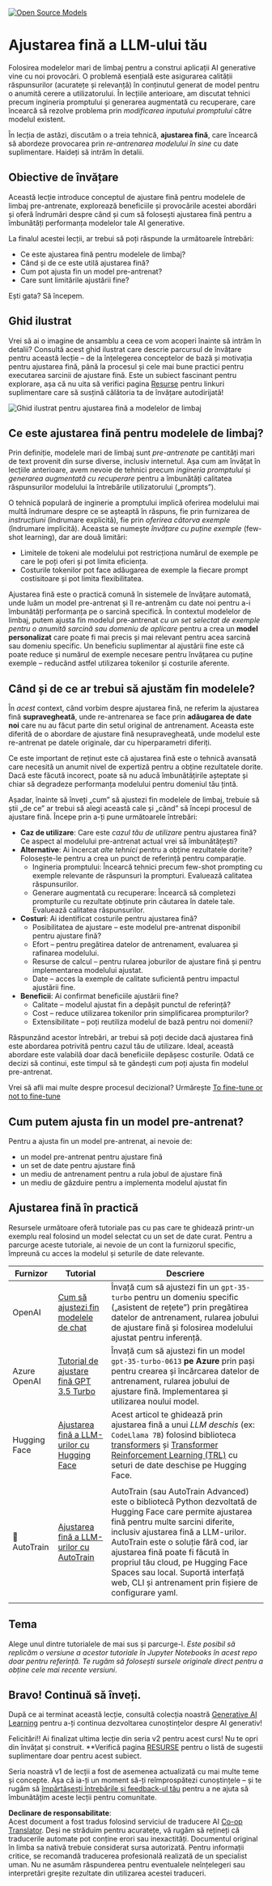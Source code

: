 <!--
CO_OP_TRANSLATOR_METADATA:
{
  "original_hash": "68664f7e754a892ae1d8d5e2b7bd2081",
  "translation_date": "2025-07-09T17:49:35+00:00",
  "source_file": "18-fine-tuning/README.md",
  "language_code": "ro"
}
-->
[![Open Source Models](../../../translated_images/18-lesson-banner.f30176815b1a5074fce9cceba317720586caa99e24001231a92fd04eeb54a121.ro.png)](https://aka.ms/gen-ai-lesson18-gh?WT.mc_id=academic-105485-koreyst)

# Ajustarea fină a LLM-ului tău

Folosirea modelelor mari de limbaj pentru a construi aplicații AI generative vine cu noi provocări. O problemă esențială este asigurarea calității răspunsurilor (acuratețe și relevanță) în conținutul generat de model pentru o anumită cerere a utilizatorului. În lecțiile anterioare, am discutat tehnici precum ingineria promptului și generarea augmentată cu recuperare, care încearcă să rezolve problema prin _modificarea inputului promptului_ către modelul existent.

În lecția de astăzi, discutăm o a treia tehnică, **ajustarea fină**, care încearcă să abordeze provocarea prin _re-antrenarea modelului în sine_ cu date suplimentare. Haideți să intrăm în detalii.

## Obiective de învățare

Această lecție introduce conceptul de ajustare fină pentru modelele de limbaj pre-antrenate, explorează beneficiile și provocările acestei abordări și oferă îndrumări despre când și cum să folosești ajustarea fină pentru a îmbunătăți performanța modelelor tale AI generative.

La finalul acestei lecții, ar trebui să poți răspunde la următoarele întrebări:

- Ce este ajustarea fină pentru modelele de limbaj?
- Când și de ce este utilă ajustarea fină?
- Cum pot ajusta fin un model pre-antrenat?
- Care sunt limitările ajustării fine?

Ești gata? Să începem.

## Ghid ilustrat

Vrei să ai o imagine de ansamblu a ceea ce vom acoperi înainte să intrăm în detalii? Consultă acest ghid ilustrat care descrie parcursul de învățare pentru această lecție – de la înțelegerea conceptelor de bază și motivația pentru ajustarea fină, până la procesul și cele mai bune practici pentru executarea sarcinii de ajustare fină. Este un subiect fascinant pentru explorare, așa că nu uita să verifici pagina [Resurse](./RESOURCES.md?WT.mc_id=academic-105485-koreyst) pentru linkuri suplimentare care să susțină călătoria ta de învățare autodirijată!

![Ghid ilustrat pentru ajustarea fină a modelelor de limbaj](../../../translated_images/18-fine-tuning-sketchnote.11b21f9ec8a703467a120cb79a28b5ac1effc8d8d9d5b31bbbac6b8640432e14.ro.png)

## Ce este ajustarea fină pentru modelele de limbaj?

Prin definiție, modelele mari de limbaj sunt _pre-antrenate_ pe cantități mari de text provenit din surse diverse, inclusiv internetul. Așa cum am învățat în lecțiile anterioare, avem nevoie de tehnici precum _ingineria promptului_ și _generarea augmentată cu recuperare_ pentru a îmbunătăți calitatea răspunsurilor modelului la întrebările utilizatorului („prompts”).

O tehnică populară de inginerie a promptului implică oferirea modelului mai multă îndrumare despre ce se așteaptă în răspuns, fie prin furnizarea de _instrucțiuni_ (îndrumare explicită), fie prin _oferirea câtorva exemple_ (îndrumare implicită). Aceasta se numește _învățare cu puține exemple_ (few-shot learning), dar are două limitări:

- Limitele de tokeni ale modelului pot restricționa numărul de exemple pe care le poți oferi și pot limita eficiența.
- Costurile tokenilor pot face adăugarea de exemple la fiecare prompt costisitoare și pot limita flexibilitatea.

Ajustarea fină este o practică comună în sistemele de învățare automată, unde luăm un model pre-antrenat și îl re-antrenăm cu date noi pentru a-i îmbunătăți performanța pe o sarcină specifică. În contextul modelelor de limbaj, putem ajusta fin modelul pre-antrenat _cu un set selectat de exemple pentru o anumită sarcină sau domeniu de aplicare_ pentru a crea un **model personalizat** care poate fi mai precis și mai relevant pentru acea sarcină sau domeniu specific. Un beneficiu suplimentar al ajustării fine este că poate reduce și numărul de exemple necesare pentru învățarea cu puține exemple – reducând astfel utilizarea tokenilor și costurile aferente.

## Când și de ce ar trebui să ajustăm fin modelele?

În _acest_ context, când vorbim despre ajustarea fină, ne referim la ajustarea fină **supravegheată**, unde re-antrenarea se face prin **adăugarea de date noi** care nu au făcut parte din setul original de antrenament. Aceasta este diferită de o abordare de ajustare fină nesupravegheată, unde modelul este re-antrenat pe datele originale, dar cu hiperparametri diferiți.

Ce este important de reținut este că ajustarea fină este o tehnică avansată care necesită un anumit nivel de expertiză pentru a obține rezultatele dorite. Dacă este făcută incorect, poate să nu aducă îmbunătățirile așteptate și chiar să degradeze performanța modelului pentru domeniul tău țintă.

Așadar, înainte să înveți „cum” să ajustezi fin modelele de limbaj, trebuie să știi „de ce” ar trebui să alegi această cale și „când” să începi procesul de ajustare fină. Începe prin a-ți pune următoarele întrebări:

- **Caz de utilizare**: Care este _cazul tău de utilizare_ pentru ajustarea fină? Ce aspect al modelului pre-antrenat actual vrei să îmbunătățești?
- **Alternative**: Ai încercat _alte tehnici_ pentru a obține rezultatele dorite? Folosește-le pentru a crea un punct de referință pentru comparație.
  - Ingineria promptului: Încearcă tehnici precum few-shot prompting cu exemple relevante de răspunsuri la prompturi. Evaluează calitatea răspunsurilor.
  - Generare augmentată cu recuperare: Încearcă să completezi prompturile cu rezultate obținute prin căutarea în datele tale. Evaluează calitatea răspunsurilor.
- **Costuri**: Ai identificat costurile pentru ajustarea fină?
  - Posibilitatea de ajustare – este modelul pre-antrenat disponibil pentru ajustare fină?
  - Efort – pentru pregătirea datelor de antrenament, evaluarea și rafinarea modelului.
  - Resurse de calcul – pentru rularea joburilor de ajustare fină și pentru implementarea modelului ajustat.
  - Date – acces la exemple de calitate suficientă pentru impactul ajustării fine.
- **Beneficii**: Ai confirmat beneficiile ajustării fine?
  - Calitate – modelul ajustat fin a depășit punctul de referință?
  - Cost – reduce utilizarea tokenilor prin simplificarea prompturilor?
  - Extensibilitate – poți reutiliza modelul de bază pentru noi domenii?

Răspunzând acestor întrebări, ar trebui să poți decide dacă ajustarea fină este abordarea potrivită pentru cazul tău de utilizare. Ideal, această abordare este valabilă doar dacă beneficiile depășesc costurile. Odată ce decizi să continui, este timpul să te gândești _cum_ poți ajusta fin modelul pre-antrenat.

Vrei să afli mai multe despre procesul decizional? Urmărește [To fine-tune or not to fine-tune](https://www.youtube.com/watch?v=0Jo-z-MFxJs)

## Cum putem ajusta fin un model pre-antrenat?

Pentru a ajusta fin un model pre-antrenat, ai nevoie de:

- un model pre-antrenat pentru ajustare fină
- un set de date pentru ajustare fină
- un mediu de antrenament pentru a rula jobul de ajustare fină
- un mediu de găzduire pentru a implementa modelul ajustat fin

## Ajustarea fină în practică

Resursele următoare oferă tutoriale pas cu pas care te ghidează printr-un exemplu real folosind un model selectat cu un set de date curat. Pentru a parcurge aceste tutoriale, ai nevoie de un cont la furnizorul specific, împreună cu acces la modelul și seturile de date relevante.

| Furnizor    | Tutorial                                                                                                                                                                       | Descriere                                                                                                                                                                                                                                                                                                                                                                                                                        |
| ----------- | ------------------------------------------------------------------------------------------------------------------------------------------------------------------------------ | -------------------------------------------------------------------------------------------------------------------------------------------------------------------------------------------------------------------------------------------------------------------------------------------------------------------------------------------------------------------------------------------------------------------------------- |
| OpenAI      | [Cum să ajustezi fin modelele de chat](https://github.com/openai/openai-cookbook/blob/main/examples/How_to_finetune_chat_models.ipynb?WT.mc_id=academic-105485-koreyst)          | Învață cum să ajustezi fin un `gpt-35-turbo` pentru un domeniu specific („asistent de rețete”) prin pregătirea datelor de antrenament, rularea jobului de ajustare fină și folosirea modelului ajustat pentru inferență.                                                                                                                                                                                                           |
| Azure OpenAI| [Tutorial de ajustare fină GPT 3.5 Turbo](https://learn.microsoft.com/azure/ai-services/openai/tutorials/fine-tune?tabs=python-new%2Ccommand-line?WT.mc_id=academic-105485-koreyst) | Învață cum să ajustezi fin un model `gpt-35-turbo-0613` **pe Azure** prin pași pentru crearea și încărcarea datelor de antrenament, rularea jobului de ajustare fină. Implementarea și utilizarea noului model.                                                                                                                                                                                                                      |
| Hugging Face| [Ajustarea fină a LLM-urilor cu Hugging Face](https://www.philschmid.de/fine-tune-llms-in-2024-with-trl?WT.mc_id=academic-105485-koreyst)                                     | Acest articol te ghidează prin ajustarea fină a unui _LLM deschis_ (ex: `CodeLlama 7B`) folosind biblioteca [transformers](https://huggingface.co/docs/transformers/index?WT.mc_id=academic-105485-koreyst) și [Transformer Reinforcement Learning (TRL)](https://huggingface.co/docs/trl/index?WT.mc_id=academic-105485-koreyst) cu seturi de date deschise pe Hugging Face.                                                                 |
|             |                                                                                                                                                                                |                                                                                                                                                                                                                                                                                                                                                                                                                                  |
| 🤗 AutoTrain| [Ajustarea fină a LLM-urilor cu AutoTrain](https://github.com/huggingface/autotrain-advanced/?WT.mc_id=academic-105485-koreyst)                                               | AutoTrain (sau AutoTrain Advanced) este o bibliotecă Python dezvoltată de Hugging Face care permite ajustarea fină pentru multe sarcini diferite, inclusiv ajustarea fină a LLM-urilor. AutoTrain este o soluție fără cod, iar ajustarea fină poate fi făcută în propriul tău cloud, pe Hugging Face Spaces sau local. Suportă interfață web, CLI și antrenament prin fișiere de configurare yaml.                                         |
|             |                                                                                                                                                                                |                                                                                                                                                                                                                                                                                                                                                                                                                                  |

## Tema

Alege unul dintre tutorialele de mai sus și parcurge-l. _Este posibil să replicăm o versiune a acestor tutoriale în Jupyter Notebooks în acest repo doar pentru referință. Te rugăm să folosești sursele originale direct pentru a obține cele mai recente versiuni_.

## Bravo! Continuă să înveți.

După ce ai terminat această lecție, consultă colecția noastră [Generative AI Learning](https://aka.ms/genai-collection?WT.mc_id=academic-105485-koreyst) pentru a-ți continua dezvoltarea cunoștințelor despre AI generativ!

Felicitări!! Ai finalizat ultima lecție din seria v2 pentru acest curs! Nu te opri din învățat și construit. \*\*Verifică pagina [RESURSE](RESOURCES.md?WT.mc_id=academic-105485-koreyst) pentru o listă de sugestii suplimentare doar pentru acest subiect.

Seria noastră v1 de lecții a fost de asemenea actualizată cu mai multe teme și concepte. Așa că ia-ți un moment să-ți reîmprospătezi cunoștințele – și te rugăm să [împărtășești întrebările și feedback-ul tău](https://github.com/microsoft/generative-ai-for-beginners/issues?WT.mc_id=academic-105485-koreyst) pentru a ne ajuta să îmbunătățim aceste lecții pentru comunitate.

**Declinare de responsabilitate**:  
Acest document a fost tradus folosind serviciul de traducere AI [Co-op Translator](https://github.com/Azure/co-op-translator). Deși ne străduim pentru acuratețe, vă rugăm să rețineți că traducerile automate pot conține erori sau inexactități. Documentul original în limba sa nativă trebuie considerat sursa autorizată. Pentru informații critice, se recomandă traducerea profesională realizată de un specialist uman. Nu ne asumăm răspunderea pentru eventualele neînțelegeri sau interpretări greșite rezultate din utilizarea acestei traduceri.